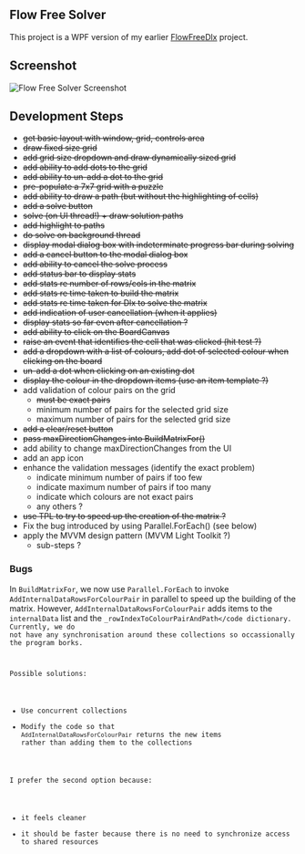 
## Flow Free Solver

This project is a WPF version of my earlier [FlowFreeDlx](https://github.com/taylorjg/FlowFreeDlx "FlowFreeDlx") project.

## Screenshot

![Flow Free Solver Screenshot](https://raw.github.com/taylorjg/FlowFreeSolverWpf/master/Images/Screenshot.png "Flow Free Solver Screenshot")

## Development Steps

* ~~get basic layout with window, grid, controls area~~
* ~~draw fixed size grid~~
* ~~add grid size dropdown and draw dynamically sized grid~~
* ~~add ability to add dots to the grid~~
* ~~add ability to un-add a dot to the grid~~
* ~~pre-populate a 7x7 grid with a puzzle~~
* ~~add ability to draw a path (but without the highlighting of cells)~~
* ~~add a solve button~~
* ~~solve (on UI thread!) + draw solution paths~~
* ~~add highlight to paths~~
* ~~do solve on background thread~~
* ~~display modal dialog box with indeterminate progress bar during solving~~
* ~~add a cancel button to the modal dialog box~~
* ~~add ability to cancel the solve process~~
* ~~add status bar to display stats~~
* ~~add stats re number of rows/cols in the matrix~~
* ~~add stats re time taken to build the matrix~~
* ~~add stats re time taken for Dlx to solve the matrix~~
* ~~add indication of user cancellation (when it applies)~~
* ~~display stats so far even after cancellation ?~~
* ~~add ability to click on the BoardCanvas~~
* ~~raise an event that identifies the cell that was clicked (hit test ?)~~
* ~~add a dropdown with a list of colours, add dot of selected colour when clicking on the board~~
* ~~un-add a dot when clicking on an existing dot~~
* ~~display the colour in the dropdown items (use an item template ?)~~
* add validation of colour pairs on the grid
    * ~~must be exact pairs~~
    * minimum number of pairs for the selected grid size
    * maximum number of pairs for the selected grid size
* ~~add a clear/reset button~~
* ~~pass maxDirectionChanges into BuildMatrixFor()~~
* add ability to change maxDirectionChanges from the UI
* add an app icon
* enhance the validation messages (identify the exact problem)
    * indicate minimum number of pairs if too few
    * indicate maximum number of pairs if too many
    * indicate which colours are not exact pairs
    * any others ?
* ~~use TPL to try to speed up the creation of the matrix ?~~
* Fix the bug introduced by using Parallel.ForEach() (see below)
* apply the MVVM design pattern (MVVM Light Toolkit ?)
    * sub-steps ?

### Bugs

In <code>BuildMatrixFor</code>, we now use <code>Parallel.ForEach</code> to invoke <code>AddInternalDataRowsForColourPair</code> in parallel to speed up the building of the matrix. However, <code>AddInternalDataRowsForColourPair</code> adds items to the <code>internalData</code> list and the <code>_rowIndexToColourPairAndPath</code dictionary. Currently, we do not have any synchronisation around these collections so occassionally the program borks.

Possible solutions:

* Use concurrent collections
* Modify the code so that <code>AddInternalDataRowsForColourPair</code> returns the new items rather than adding them to the collections

I prefer the second option because:

* it feels cleaner
* it should be faster because there is no need to synchronize access to shared resources


